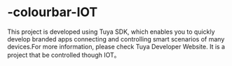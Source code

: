 # -colourbar-IOT
This project is developed using Tuya SDK, which enables you to quickly develop branded apps connecting and controlling smart scenarios of many devices.For more information, please check Tuya Developer Website.
It is a project that be controlled though IOT。
